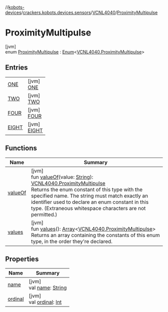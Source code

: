 //[kobots-devices](../../../../index.md)/[crackers.kobots.devices.sensors](../../index.md)/[VCNL4040](../index.md)/[ProximityMultipulse](index.md)

# ProximityMultipulse

[jvm]\
enum [ProximityMultipulse](index.md) : [Enum](https://kotlinlang.org/api/latest/jvm/stdlib/kotlin/-enum/index.html)&lt;[VCNL4040.ProximityMultipulse](index.md)&gt;

## Entries

| | |
|---|---|
| [ONE](-o-n-e/index.md) | [jvm]<br>[ONE](-o-n-e/index.md) |
| [TWO](-t-w-o/index.md) | [jvm]<br>[TWO](-t-w-o/index.md) |
| [FOUR](-f-o-u-r/index.md) | [jvm]<br>[FOUR](-f-o-u-r/index.md) |
| [EIGHT](-e-i-g-h-t/index.md) | [jvm]<br>[EIGHT](-e-i-g-h-t/index.md) |

## Functions

| Name | Summary |
|---|---|
| [valueOf](value-of.md) | [jvm]<br>fun [valueOf](value-of.md)(value: [String](https://kotlinlang.org/api/latest/jvm/stdlib/kotlin/-string/index.html)): [VCNL4040.ProximityMultipulse](index.md)<br>Returns the enum constant of this type with the specified name. The string must match exactly an identifier used to declare an enum constant in this type. (Extraneous whitespace characters are not permitted.) |
| [values](values.md) | [jvm]<br>fun [values](values.md)(): [Array](https://kotlinlang.org/api/latest/jvm/stdlib/kotlin/-array/index.html)&lt;[VCNL4040.ProximityMultipulse](index.md)&gt;<br>Returns an array containing the constants of this enum type, in the order they're declared. |

## Properties

| Name | Summary |
|---|---|
| [name](../../../crackers.kobots.utilities/-pointer-gauge/-shape/-s-e-m-i-c-i-r-c-l-e/index.md#-372974862%2FProperties%2F-1216412040) | [jvm]<br>val [name](../../../crackers.kobots.utilities/-pointer-gauge/-shape/-s-e-m-i-c-i-r-c-l-e/index.md#-372974862%2FProperties%2F-1216412040): [String](https://kotlinlang.org/api/latest/jvm/stdlib/kotlin/-string/index.html) |
| [ordinal](../../../crackers.kobots.utilities/-pointer-gauge/-shape/-s-e-m-i-c-i-r-c-l-e/index.md#-739389684%2FProperties%2F-1216412040) | [jvm]<br>val [ordinal](../../../crackers.kobots.utilities/-pointer-gauge/-shape/-s-e-m-i-c-i-r-c-l-e/index.md#-739389684%2FProperties%2F-1216412040): [Int](https://kotlinlang.org/api/latest/jvm/stdlib/kotlin/-int/index.html) |

